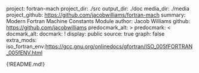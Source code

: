 project: fortran-mach
project_dir: ./src
output_dir: ./doc
media_dir: ./media
project_github: https://github.com/jacobwilliams/fortran-mach
summary: Modern Fortran Machine Constants Module
author: Jacob Williams
github: https://github.com/jacobwilliams
predocmark_alt: >
predocmark: <
docmark_alt:
docmark: !
display: public
source: true
graph: false
extra_mods: iso_fortran_env:https://gcc.gnu.org/onlinedocs/gfortran/ISO_005fFORTRAN_005fENV.html

{!README.md!}